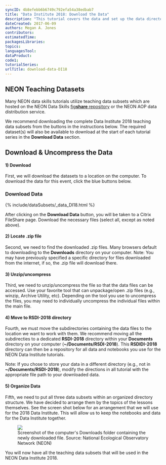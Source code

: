 ```yaml
---
syncID: 4b8efebb6b6749c792efa54a38edbab7
title: "Data Institute 2018: Download the Data"
description: "This tutorial covers the data and set up the data directory you will need for the 2018 Institute on Remote Sensing."
dateCreated: 2017-06-09
authors: Megan A. Jones
contributors:
estimatedTime: 
packagesLibraries:
topics: 
languagesTool:
dataProduct:
code1: 
tutorialSeries: 
urlTitle: download-data-DI18
---
```


## NEON Teaching Datasets
Many NEON data skills tutorials utilize teaching data subsets which are hosted 
on the NEON Data Skills 
<a href="https://figshare.com/authors/NEON_Data_Skills_Teaching_Data_Subsets" target="_blank">fig**share** repository</a> or the NEON AOP data distribution service.

We recommend downloading the complete Data Institute 2018 teaching data subsets 
from the buttons in the instructions below. 
The required dataset(s) will also be available to download at the start of each 
tutorial series in the **Download Data** section. 

## Download & Uncompress the Data

#### 1) Download
First, we will download the datasets to a location on the computer. To download the 
data for this event, click the blue buttons below. 


<div id="ds-objectives" markdown="1">


### Download Data

{% include/dataSubsets/_data_DI18.html %}


</div>

After clicking on the **Download Data** button, you will be taken to a Citrix 
FileShare page.  Download the necessary files (select all, except as noted above). 

#### 2) Locate .zip file
Second, we need to find the downloaded .zip files. Many browsers default to 
downloading to the **Downloads** directory on your computer. 
Note: You may have previously specified a specific directory for files
downloaded from the internet, if so, the .zip file will download there. 

#### 3) Unzip/uncompress
Third, we need to unzip/uncompress the file so that the data files can be 
accessed. Use your favorite tool that can unpackage/open .zip files (e.g.,
winzip, Archive Utility, etc). Depending on the tool you use to uncompress the files,
you may need to individually uncompress the individual files
within the main file. 

#### 4) Move to **RSDI-2018** directory
Fourth, we must move the subdirectories containing the data files to the location we want to work with them. 
We recommend moving all the subdirecties to a dedicated **RSDI-2018** directory within your
**Documents** directory on your computer (**~/Documents/RSDI-2018**). This 
**RSDIDI-2018** directory can then be a repository for all data and notebooks you use 
for the NEON Data Institute tutorials. 

Note: If you chose to store your data in 
a different directory (e.g., not in **~/Documents/RSDI-2018**), modify 
the directions in all tutorial with the appropriate file path to your downloaded 
data. 

#### 5) Organize Data
Fifth, we need to put all three data subsets within an organized directory structure. 
We have decided to arrange them by the topics of the lessons themselves. See the
screen shot below for an arrangement that we will use for the 2018 Data Institute. 
This will allow us to keep the notebooks and data for the Data Institute together. 

<figure>
	 <a href="{{ site.baseurl }}/images/pre-institute-content/pre-institute0-setup/data_RDSI2018.png">
	 <img src="{{ site.baseurl }}/images/pre-institute-content/pre-institute0-setup/data_RDSI2018.png"></a>
	 <figcaption> Screenshot of the computer's Downloads folder containing the
	 newly downloaded file. Source: National Ecological
	 Observatory Network (NEON) 
	 </figcaption>
</figure> 

You will now have all the teaching data subsets that will be used in the NEON
Data Institute 2018. 


